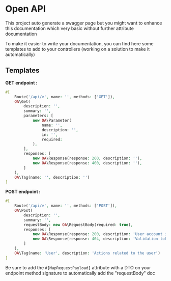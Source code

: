 # Open API

This project auto generate a swagger page but you might want to enhance this documentation which very basic without
further attribute documentation

To make it easier to write your documentation, you can find here some templates to add to your controllers
(working on a solution to make it automatically)

## Templates


**GET endpoint :**
```php
#[
    Route('/api/v', name: '', methods: ['GET']),
    OA\Get(
        description: '',
        summary: '',
        parameters: [
            new OA\Parameter(
                name: '',
                description: '',
                in: '',
                required: 
            ),
        ],
        responses: [
            new OA\Response(response: 200, description: ''),
            new OA\Response(response: 400, description: ''),
        ]
    ),
    OA\Tag(name: '', description: '')
]
```

**POST endpoint :**

```php
#[
    Route('/api/v', name: '', methods: ['POST']),
    OA\Post(
        description: '',
        summary: '',
        requestBody: new OA\RequestBody(required: true),
        responses: [
            new OA\Response(response: 200, description: 'User account is validated'),
            new OA\Response(response: 404, description: 'Validation token is not present or not found'),
        ]
    ),
    OA\Tag(name: 'User', description: 'Actions related to the user')
]
```

Be sure to add the ```#[MapRequestPayload]``` attribute with a DTO on your endpoint method signature to automatically
add the "requestBody" doc